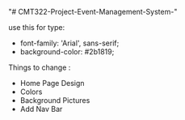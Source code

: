 "# CMT322-Project-Event-Management-System-" 

use this for type: 

- font-family: 'Arial', sans-serif;
- background-color: #2b1819;


Things to change : 
- Home Page Design
- Colors
- Background Pictures
- Add Nav Bar
